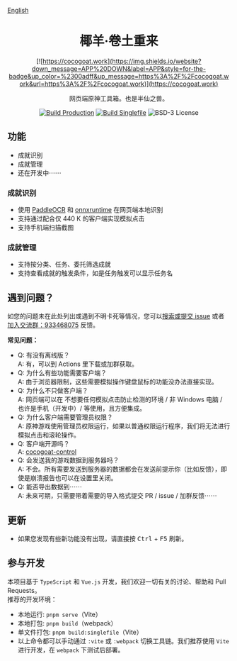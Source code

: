 [English](README_en.md)
<div align="center">

# 椰羊·卷土重来
[![https://cocogoat.work](https://img.shields.io/website?down_message=APP%20DOWN&label=APP&style=for-the-badge&up_color=%2300adff&up_message=https%3A%2F%2Fcocogoat.work&url=https%3A%2F%2Fcocogoat.work)](https://cocogoat.work)

网页端原神工具箱。也是半仙之兽。

[![Build Production](https://img.shields.io/github/actions/workflow/status/YuehaiTeam/cocogoat/build-production.yml?branch=main&style=for-the-badge)](https://github.com/YuehaiTeam/cocogoat-web/actions/workflows/build-production.yml)
[![Build Singlefile](https://img.shields.io/github/actions/workflow/status/YuehaiTeam/cocogoat/build-singlefile.yml?branch=main&style=for-the-badge&label=SINGLEFILE)](https://github.com/YuehaiTeam/cocogoat-web/actions/workflows/build-production.yml)
![BSD-3 License](https://img.shields.io/github/license/YuehaiTeam/cocogoat?style=for-the-badge)

</div>

## 功能
 - 成就识别
 - 成就管理
 - 还在开发中⋯⋯

### 成就识别
 - 使用 [PaddleOCR](https://github.com/PaddlePaddle/PaddleOCR) 和 [onnxruntime](https://onnx.ai) 在网页端本地识别
 - 支持通过配合仅 440 K 的客户端实现模拟点击
 - 支持手机端扫描截图

### 成就管理
 - 支持按分类、任务、委托筛选成就
 - 支持查看成就的触发条件，如是任务触发可以显示任务名

## 遇到问题？
如您的问题未在此处列出或遇到不明卡死等情况，您可以[搜索或提交 issue](issues) 或者[加入交流群：933468075](https://jq.qq.com/?_wv=1027&k=Pl2MFHcA) 反馈。

**常见问题：**
 - Q: 有没有离线版？  
   A: 有，可以到 Actions 里下载或加群获取。
 - Q: 为什么有些功能需要客户端？  
   A: 由于浏览器限制，这些需要模拟操作键盘鼠标的功能没办法直接实现。
 - Q: 为什么不只做客户端？  
   A: 网页端可以在 不想要任何模拟点击防止检测的环境 / 非 Windows 电脑 / 也许是手机（开发中）/ 等使用，且方便集成。  
 - Q: 为什么客户端需要管理员权限？  
   A: 原神游戏使用管理员权限运行，如果以普通权限运行程序，我们将无法进行模拟点击和滚轮操作。  
 - Q: 客户端开源吗？  
   A: [cocogoat-control](https://github.com/YuehaiTeam/cocogoat-control)
 - Q: 会发送我的游戏数据到服务器吗？  
   A: 不会。所有需要发送到服务器的数据都会在发送前提示你（比如反馈），即使是崩溃报告也可以在设置里关闭。
 - Q: 能否导出数据到⋯⋯  
   A: 未来可期，只需要带着需要的导入格式提交 PR / issue / 加群反馈⋯⋯

## 更新
 - 如果您发现有些新功能没有出现，请直接按 <kbd>Ctrl</kbd> + <kbd>F5</kbd> 刷新。  

## 参与开发 
本项目基于 `TypeScript` 和 `Vue.js` 开发，我们欢迎一切有关的讨论、帮助和 Pull Requests。  
推荐的开发环境：  
 - 本地运行: `pnpm serve`（Vite）
 - 本地打包: `pnpm build`（webpack）
 - 单文件打包: `pnpm build:singlefile`（Vite）
 - 以上命令都可以手动通过 `:vite` 或 `:webpack` 切换工具链。我们推荐使用 `Vite` 进行开发，在 `webpack` 下测试后部署。